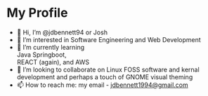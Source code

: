 # My Profile
- 👋 Hi, I’m @jdbennett94 or Josh 
- 👀 I’m interested in Software Engineering and Web Development 
- 🌱 I’m currently learning  
Java Springboot,  
REACT (again),
and AWS
- 💞️ I’m looking to collaborate on Linux FOSS software and kernal development and perhaps a touch of GNOME visual theming  
- 📫 How to reach me: my email - jdbennett1994@gmail.com

<!---
jdbennett94/jdbennett94 is a ✨ special ✨ repository because its `README.md` (this file) appears on your GitHub profile.
You can click the Preview link to take a look at your changes.
--->
